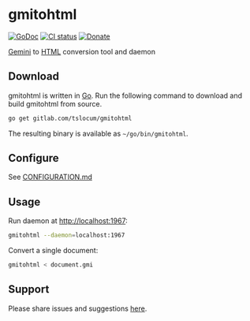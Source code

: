 # gmitohtml
[![GoDoc](https://gitlab.com/tslocum/godoc-static/-/raw/master/badge.svg)](https://docs.rocketnine.space/gitlab.com/tslocum/gmitohtml/pkg/gmitohtml)
[![CI status](https://gitlab.com/tslocum/gmitohtml/badges/master/pipeline.svg)](https://gitlab.com/tslocum/gmitohtml/commits/master)
[![Donate](https://img.shields.io/liberapay/receives/rocketnine.space.svg?logo=liberapay)](https://liberapay.com/rocketnine.space)

[Gemini](https://gemini.circumlunar.space) to [HTML](https://en.wikipedia.org/wiki/HTML)
conversion tool and daemon

## Download

gmitohtml is written in [Go](https://golang.org). Run the following command to
download and build gmitohtml from source.

```bash
go get gitlab.com/tslocum/gmitohtml
```

The resulting binary is available as `~/go/bin/gmitohtml`.

## Configure

See [CONFIGURATION.md](https://gitlab.com/tslocum/gmitohtml/blob/master/CONFIGURATION.md)

## Usage

Run daemon at [http://localhost:1967](http://localhost:1967):

```bash
gmitohtml --daemon=localhost:1967
```

Convert a single document:

```bash
gmitohtml < document.gmi
```

## Support

Please share issues and suggestions [here](https://gitlab.com/tslocum/gmitohtml/issues).
